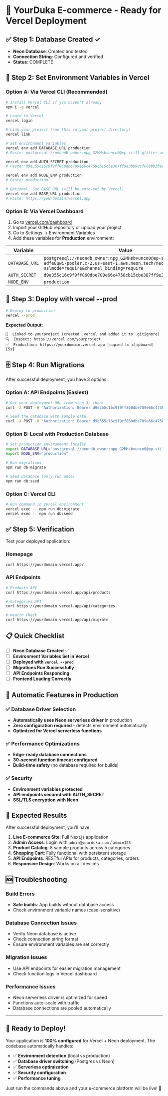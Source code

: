 # 🚀 YourDuka E-commerce - Ready for Vercel Deployment

## ✅ Step 1: Database Created ✓
- **Neon Database**: Created and tested
- **Connection String**: Configured and verified
- **Status**: COMPLETE

## 🔧 Step 2: Set Environment Variables in Vercel

### Option A: Via Vercel CLI (Recommended)
```bash
# Install Vercel CLI if you haven't already
npm i -g vercel

# Login to Vercel
vercel login

# Link your project (run this in your project directory)
vercel link

# Set environment variables
vercel env add DATABASE_URL production
# Paste: postgresql://neondb_owner:npg_G2MHsbvunco0@ep-still-glitter-adfe8uwi-pooler.c-2.us-east-1.aws.neon.tech/neondb?sslmode=require&channel_binding=require

vercel env add AUTH_SECRET production
# Paste: d9e355c16c9f9ff860dbe709e66c4758cb15cbe387ff9e3b990cf668bb3b9d81

vercel env add NODE_ENV production  
# Paste: production

# Optional: Set BASE_URL (will be auto-set by Vercel)
vercel env add BASE_URL production
# Paste: https://yourdomain.vercel.app
```

### Option B: Via Vercel Dashboard
1. Go to [vercel.com/dashboard](https://vercel.com/dashboard)
2. Import your GitHub repository or upload your project
3. Go to Settings → Environment Variables
4. Add these variables for **Production** environment:

| Variable | Value |
|----------|-------|
| `DATABASE_URL` | `postgresql://neondb_owner:npg_G2MHsbvunco0@ep-still-glitter-adfe8uwi-pooler.c-2.us-east-1.aws.neon.tech/neondb?sslmode=require&channel_binding=require` |
| `AUTH_SECRET` | `d9e355c16c9f9ff860dbe709e66c4758cb15cbe387ff9e3b990cf668bb3b9d81` |
| `NODE_ENV` | `production` |

## 🚀 Step 3: Deploy with vercel --prod

```bash
# Deploy to production
vercel --prod
```

**Expected Output:**
```
🔗  Linked to yourproject (created .vercel and added it to .gitignore)
🔍  Inspect: https://vercel.com/yourproject
✅  Production: https://yourdomain.vercel.app [copied to clipboard] [5s]
```

## 🗄️ Step 4: Run Migrations

After successful deployment, you have 3 options:

### Option A: API Endpoints (Easiest)
```bash
# Get your deployment URL from step 3, then:
curl -X POST -H "Authorization: Bearer d9e355c16c9f9ff860dbe709e66c4758cb15cbe387ff9e3b990cf668bb3b9d81" https://yourdomain.vercel.app/api/migrate

# Seed the database with sample data
curl -X POST -H "Authorization: Bearer d9e355c16c9f9ff860dbe709e66c4758cb15cbe387ff9e3b990cf668bb3b9d81" https://yourdomain.vercel.app/api/seed
```

### Option B: Local with Production Database
```bash
# Set production environment locally
export DATABASE_URL="postgresql://neondb_owner:npg_G2MHsbvunco0@ep-still-glitter-adfe8uwi-pooler.c-2.us-east-1.aws.neon.tech/neondb?sslmode=require&channel_binding=require"
export NODE_ENV="production"

# Run migrations
npm run db:migrate

# Seed database (only run once)
npm run db:seed
```

### Option C: Vercel CLI
```bash
# Run command in Vercel environment
vercel exec -- npm run db:migrate
vercel exec -- npm run db:seed
```

## ✅ Step 5: Verification

Test your deployed application:

### Homepage
```bash
curl https://yourdomain.vercel.app/
```

### API Endpoints
```bash
# Products API
curl https://yourdomain.vercel.app/api/products

# Categories API  
curl https://yourdomain.vercel.app/api/categories

# Health Check
curl https://yourdomain.vercel.app/api/migrate
```

## 📋 Quick Checklist

- [ ] **Neon Database Created** ✅
- [ ] **Environment Variables Set in Vercel**
- [ ] **Deployed with `vercel --prod`**
- [ ] **Migrations Run Successfully**
- [ ] **API Endpoints Responding**
- [ ] **Frontend Loading Correctly**

## 🔧 Automatic Features in Production

### ✅ Database Driver Selection
- **Automatically uses Neon serverless driver** in production
- **Zero configuration required** - detects environment automatically
- **Optimized for Vercel serverless functions**

### ✅ Performance Optimizations
- **Edge-ready database connections**
- **30-second function timeout configured**
- **Build-time safety** (no database required for builds)

### ✅ Security
- **Environment variables protected**
- **API endpoints secured with AUTH_SECRET**
- **SSL/TLS encryption with Neon**

## 🎯 Expected Results

After successful deployment, you'll have:

1. **Live E-commerce Site**: Full Next.js application
2. **Admin Access**: Login with `admin@yourduka.com` / `admin123`
3. **Product Catalog**: 8 sample products across 5 categories
4. **Shopping Cart**: Fully functional with persistent storage
5. **API Endpoints**: RESTful APIs for products, categories, orders
6. **Responsive Design**: Works on all devices

## 🆘 Troubleshooting

### Build Errors
- **Safe builds**: App builds without database access
- Check environment variable names (case-sensitive)

### Database Connection Issues
- Verify Neon database is active
- Check connection string format
- Ensure environment variables are set correctly

### Migration Issues
- Use API endpoints for easier migration management
- Check function logs in Vercel dashboard

### Performance Issues
- Neon serverless driver is optimized for speed
- Functions auto-scale with traffic
- Database connections are pooled automatically

---

## 🎉 Ready to Deploy!

Your application is **100% configured** for Vercel + Neon deployment. The codebase automatically handles:

- ✅ **Environment detection** (local vs production)
- ✅ **Database driver switching** (Postgres vs Neon)
- ✅ **Serverless optimization**
- ✅ **Security configuration**
- ✅ **Performance tuning**

Just run the commands above and your e-commerce platform will be live! 🚀